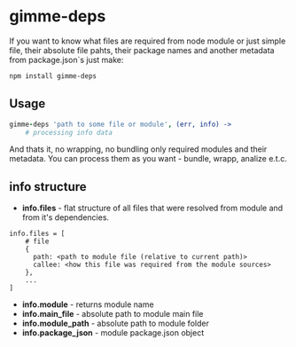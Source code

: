 gimme-deps
==========

If you want to know what files are required from node module or just simple file, their absolute file pahts, their package names and another metadata from package.json`s
just make:

``` sh
npm install gimme-deps
```

## Usage

``` coffeescript
gimme-deps 'path to some file or module', (err, info) ->
	# processing info data

```


And thats it, no wrapping, no bundling only required modules and their metadata.
You can process them as you want - bundle, wrapp, analize e.t.c.

## **info** structure
- **info.files** - flat structure of all files that were resolved from module and from it's dependencies.

```
info.files = [
	# file 
	{
	  path: <path to module file (relative to current path)>
	  callee: <how this file was required from the module sources>
	},
	...
]
```

- **info.module** - returns module name
- **info.main_file** - absolute path to module main file
- **info.module_path** - absolute path to module folder
- **info.package_json** - module package.json object
